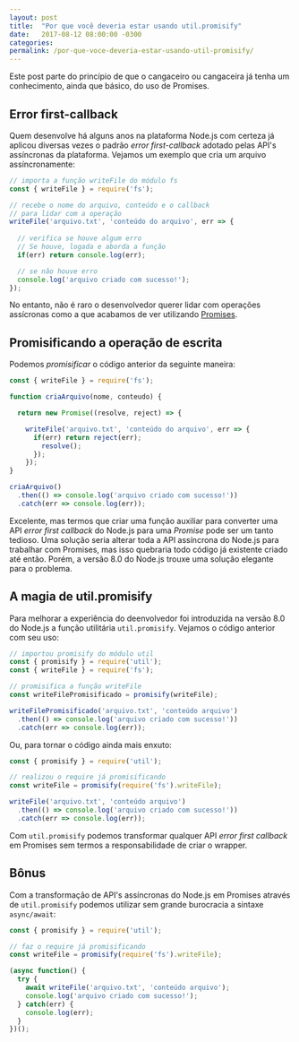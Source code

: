 ```yaml
---
layout: post
title:  "Por que você deveria estar usando util.promisify"
date:   2017-08-12 08:00:00 -0300
categories:
permalink: /por-que-voce-deveria-estar-usando-util-promisify/
---
```


Este post parte do princípio de que o cangaceiro ou cangaceira já tenha um conhecimento, ainda que básico, do uso de Promises.

## Error first-callback

Quem desenvolve há alguns anos na plataforma Node.js com certeza já aplicou diversas vezes o padrão *error first-callback* adotado pelas API's assíncronas da plataforma. Vejamos um exemplo que cria um arquivo assíncronamente:

```javascript
// importa a função writeFile do módulo fs
const { writeFile } = require('fs');

// recebe o nome do arquivo, conteúdo e o callback 
// para lidar com a operação 
writeFile('arquivo.txt', 'conteúdo do arquivo', err => {
  
  // verifica se houve algum erro
  // Se houve, logada e aborda a função
  if(err) return console.log(err);

  // se não houve erro
  console.log('arquivo criado com sucesso!');
}); 
```

No entanto, não é raro o desenvolvedor querer lidar com operações assícronas como a que acabamos de ver utilizando <a href="https://developer.mozilla.org/pt-BR/docs/Web/JavaScript/Reference/Global_Objects/Promise" target="_blank">Promises</a>.

## Promisificando a operação de escrita

Podemos *promisificar* o código anterior da seguinte maneira:

```javascript
const { writeFile } = require('fs');

function criaArquivo(nome, conteudo) {

  return new Promise((resolve, reject) => {

    writeFile('arquivo.txt', 'conteúdo do arquivo', err => {
      if(err) return reject(err);
        resolve();
      }); 		
    });
}

criaArquivo()
  .then(() => console.log('arquivo criado com sucesso!'))
  .catch(err => console.log(err));
```

Excelente, mas termos que criar uma função auxiliar para converter uma API *error first callback* do Node.js para uma *Promise* pode ser um tanto tedioso. Uma solução seria alterar toda a API assíncrona do Node.js para trabalhar com Promises, mas isso quebraria todo código já existente criado até então.  Porém, a versão 8.0 do Node.js trouxe uma solução elegante para o problema.

## A magia de util.promisify

Para melhorar a experiência do deenvolvedor foi introduzida na versão 8.0 do Node.js a função utilitária `util.promisify`. Vejamos o código anterior com seu uso:

```javascript
// importou promisify do módulo util
const { promisify } = require('util');
const { writeFile } = require('fs');

// promisifica a função writeFile
const writeFilePromisificado = promisify(writeFile);

writeFilePromisificado('arquivo.txt', 'conteúdo arquivo')
  .then(() => console.log('arquivo criado com sucesso!'))
  .catch(err => console.log(err));
```

Ou, para tornar o código ainda mais enxuto:

```javascript
const { promisify } = require('util');

// realizou o require já promisificando
const writeFile = promisify(require('fs').writeFile);

writeFile('arquivo.txt', 'conteúdo arquivo')
  .then(() => console.log('arquivo criado com sucesso!'))
  .catch(err => console.log(err));
```

Com `util.promisify` podemos transformar qualquer API *error first callback* em Promises sem termos a responsabilidade de criar o wrapper. 

## Bônus

Com a transformação de API's assíncronas do Node.js em Promises através de `util.promisify` podemos utilizar sem grande burocracia a sintaxe `async/await`:

```javascript
const { promisify } = require('util');

// faz o require já promisificando
const writeFile = promisify(require('fs').writeFile);

(async function() {
  try {
    await writeFile('arquivo.txt', 'conteúdo arquivo');
    console.log('arquivo criado com sucesso!');
  } catch(err) {
    console.log(err);
  }
})();
```
